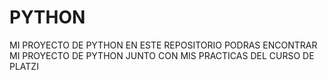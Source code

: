 # PYTHON
MI PROYECTO DE PYTHON
EN ESTE REPOSITORIO PODRAS ENCONTRAR MI PROYECTO DE PYTHON JUNTO CON MIS PRACTICAS DEL CURSO DE PLATZI
